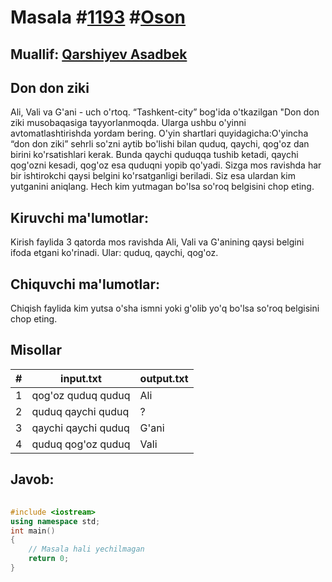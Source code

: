 
<h1>Masala #<a href="https://robocontest.uz/tasks/1193">1193</a> #<a href="https://robocontest.uz/tasks?category=1">Oson</a></h1>
<h2> Muallif: <a href="https://robocontest.uz/profile/asadbek">Qarshiyev Asadbek</a></h2>
<h2>Don don ziki</h2>
<p>Ali, Vali va G'ani - uch o'rtoq. “Tashkent-city” bog'ida o'tkazilgan "Don don ziki musobaqasiga tayyorlanmoqda. Ularga ushbu o'yinni avtomatlashtirishda yordam bering.
O'yin shartlari quyidagicha:O'yincha “don don ziki” sehrli so'zni aytib bo'lishi bilan quduq, qaychi, qog'oz dan birini ko'rsatishlari kerak. Bunda qaychi quduqqa tushib ketadi, qaychi qog'ozni kesadi, qog'oz esa quduqni yopib qo'yadi.
Sizga mos ravishda har bir ishtirokchi qaysi belgini ko'rsatganligi beriladi. Siz esa ulardan kim yutganini aniqlang. Hech kim yutmagan bo'lsa so'roq belgisini chop eting.</p>
<h2>Kiruvchi ma'lumotlar:</h2>
<p>Kirish faylida 3 qatorda mos ravishda Ali, Vali va G'anining qaysi belgini ifoda etgani ko'rinadi. Ular: quduq, qaychi, qog'oz.</p>
<h2>Chiquvchi ma'lumotlar:</h2>
<p>Chiqish faylida kim yutsa o'sha ismni yoki g'olib yo'q bo'lsa so'roq belgisini chop eting.</p>
<h2>Misollar</h2>
<table>
    <thead>
        <tr>
            <th>#</th>
            <th>input.txt</th>
            <th>output.txt</th>
        </tr>
    </thead>
    <tbody>
            <tr>
                <td>1</td>
                <td>qog'oz
quduq
quduq</td>
                <td>Ali</td>
            </tr>
            <tr>
                <td>2</td>
                <td>quduq
qaychi
quduq</td>
                <td>?</td>
            </tr>
            <tr>
                <td>3</td>
                <td>qaychi
qaychi
quduq</td>
                <td>G'ani</td>
            </tr>
            <tr>
                <td>4</td>
                <td>quduq
qog'oz
quduq</td>
                <td>Vali</td>
            </tr>
    </tbody>
    </table>
    
<h2>Javob:</h2>

######
```cpp
#include <iostream>
using namespace std;
int main()
{
    // Masala hali yechilmagan
    return 0;
}
```
